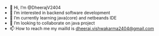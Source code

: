 - 👋 Hi, I’m @DheerajV2404
- 👀 I’m interested in backend software development 
- 🌱 I’m currently learning java(core) and netbeands IDE
- 💞️ I’m looking to collaborate on java project 
- 📫 How to reach me my mailId is dheeraj.vishwakarma2404@gmail.com

<!---
DheerajV2404/DheerajV2404 is a ✨ special ✨ repository because its `README.md` (this file) appears on your GitHub profile.
You can click the Preview link to take a look at your changes.
--->
